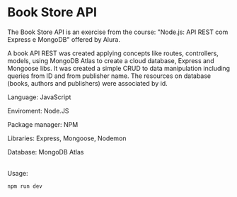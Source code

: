 # Book Store API

The Book Store API is an exercise from the course: "Node.js: API REST com Express e MongoDB" offered by Alura.

A book API REST was created applying concepts like routes, controllers, models, using MongoDB Atlas to create a cloud database, Express and Mongoose libs. 
It was created a simple CRUD to data manipulation including queries from ID and from publisher name. The resources on database (books, authors and publishers) were associated by id. 

Language: JavaScript

Enviroment: Node.JS

Package manager: NPM

Libraries: Express, Mongoose, Nodemon

Database: MongoDB Atlas
<br><br>

Usage:

```
npm run dev
```
